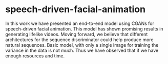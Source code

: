 # speech-driven-facial-animation

In this work we have presented an end-to-end model using CGANs for speech-driven facial animation. This model has shown promising results in generating lifelike videos. Moving forward, we believe that different architectures for the sequence discriminator could help produce more natural sequences. Basic model, with only a single image for training the variance in the data is not much. Thus we have observed that if we have enough resources and time.
